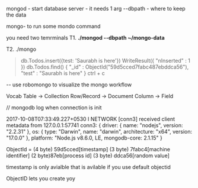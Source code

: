 mongod - start database server - it needs 1 arg --dbpath - where to keep the data

mongo-  to run some mondo command

you need two temrminals
T1. **./mongod --dbpath ~/mongo-data**

T2. ./mongo 
> db.Todos.insert({test: 'Saurabh is here'})
WriteResult({ "nInserted" : 1 })
> db.Todos.find()
{ "_id" : ObjectId("59d5cced7fabc487ebddca56"), "test" : "Saurabh is here" }
ctrl + c

-- use robomongo to visualize the mongo workflow

Vocab
Table -> Collection
Row/Record -> Document
Column -> Field

// mongodb log  when connection is init

2017-10-08T07:33:49.227+0530 I NETWORK  [conn3] received client metadata from 127.0.0.1:57741 conn3: { driver: { name: "nodejs", version: "2.2.31" }, os: { type: "Darwin", name: "darwin", architecture: "x64", version: "17.0.0" }, platform: "Node.js v8.6.0, LE, mongodb-core: 2.1.15" }


ObjectId = (4 byte) 59d5cced[timestamp]  (3 byte) 7fabc4[machine identifier]  (2 byte)87eb[process id] (3 byte) ddca56[random value]

timestamp is only avialble that is avilable if you use default objectid

ObjectID lets you create yoy